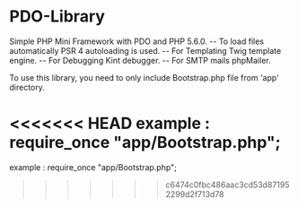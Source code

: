 # PDO-Library
Simple PHP Mini Framework with PDO and PHP 5.6.0. 
-- To load files automatically PSR 4 autoloading is used.
-- For Templating Twig template engine.
-- For Debugging Kint debugger.
-- For SMTP mails phpMailer.

To use this library, you need to only include Bootstrap.php file from 'app' directory.

<<<<<<< HEAD
example : require_once "app/Bootstrap.php";
=======
example : require_once "app/Bootstrap.php";
>>>>>>> c6474c0fbc486aac3cd53d871952299d2f713d78
